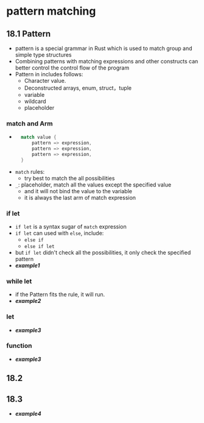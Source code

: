 # pattern matching

## 18.1 Pattern

- pattern is a special grammar in Rust which is used to match group and simple type structures 
- Combining patterns with matching expressions and other constructs can better control the control flow of the program
- Pattern in includes follows:
  - Character value. 
  - Deconstructed arrays, enum, struct，tuple 
  - variable 
  - wildcard 
  - placeholder 

### match and Arm

- ```` rust
    match value {
        pattern => expression,
        pattern => expression,
        pattern => expression,
    }
    ````
- `match` rules:
  - try best to match the all possibilities
- `_`: placeholder, match all the values except the specified value
  - and it will not bind the value to the variable
  - it is always the last arm of match expression

### if let

- `if let` is a syntax sugar of `match` expression
- `if let` can used with `else`, include:
  - `else if`
  - `else if let`
- but `if let` didn't check all the possibilities, it only check the specified pattern
- ***example1***

### while let

- if the Pattern fits the rule, it will run.
- ***example2***

### let

- ***example3***

### function

- ***example3***

## 18.2

## 18.3 

- ***example4***